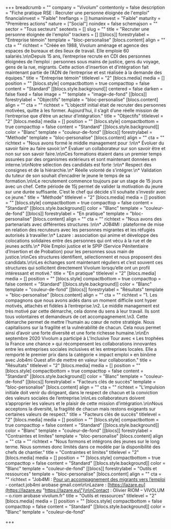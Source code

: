 +++
breadcrumb = ""
company = "Vivolum"
contentonly = false
description = "Fiche pratique RSE : Recruter une personne éloignée de l'emploi"
financialinvest = "Faible"
hreflangs = []
humaninvest = "Faible"
maturity = "Premières actions"
nature = ["Social"]
noindex = false
schemajson = ""
sector = "Tous secteurs"
seotexts = []
slug = ""
title = "Recruter une personne éloignée de l'emploi"
trackers = []
[[blocs]]
forestrylabel = "Entreprise témoin"
template = "bloc-personalise"
[blocs.content]
align = ""
cta = ""
richtext = "Créée en 1988, Vivolum aménage et agence des espaces de bureaux et des lieux de travail. Elle emploie 60 salariés.\n\nDepuis 15 ans, l’entreprise recrute en CDI des personnes éloignées de l’emploi : personnes sous mains de justice, gens du voyage, gens de la rue, migrants. Cette action d’insertion et d’intégration fait maintenant partie de l’ADN de l’entreprise et est réalisée à la demande des équipes."
title = "Entreprise témoin"
titlelevel = "2"
[blocs.media]
media = []
position = ""
[blocs.style]
compactbottom = true
compacttop = false
content = "Standard"
[[blocs.style.background]]
centered = false
darken = false
fixed = false
image = ""
template = "image-de-fond"
[[blocs]]
forestrylabel = "Objectifs"
template = "bloc-personalise"
[blocs.content]
align = ""
cta = ""
richtext = "L’objectif initial était de recruter des personnes motivées, quitte à les former. Aujourd’hui, il s’agit d’une réelle mission de l’entreprise que d’être un acteur d’intégration."
title = "Objectifs"
titlelevel = "2"
[blocs.media]
media = []
position = ""
[blocs.style]
compactbottom = true
compacttop = false
content = "Standard"
[[blocs.style.background]]
color = "Blanc"
template = "couleur-de-fond"
[[blocs]]
forestrylabel = "Méthode"
template = "bloc-personalise"
[blocs.content]
align = ""
cta = ""
richtext = "Nous avons formé le middle management pour :\n\n* Évoluer du savoir faire au faire savoir.\n* Évaluer un collaborateur sur son savoir être et non sur son savoir faire.\n\nCes formations étaient dans un premier temps assurées par des organismes extérieurs et sont maintenant données en interne.\n\nNotre sélection des candidats est forte :\n\n* Respect des consignes et de la hiérarchie.\n* Réelle volonté de s’intégrer.\n* Validation du tuteur de son souhait d’encadrer le jeune le temps de sa formation.\n\nLe recrutement commence toujours par un stage de 15 jours avec un chef. Cette période de 15j permet de valider la motivation du jeune sur une durée suffisante. C’est le chef qui décide s’il souhaite s’investir avec ce jeune."
title = "Méthode"
titlelevel = "2"
[blocs.media]
media = []
position = ""
[blocs.style]
compactbottom = true
compacttop = false
content = "Standard"
[[blocs.style.background]]
color = "Blanc"
template = "couleur-de-fond"
[[blocs]]
forestrylabel = "En pratique"
template = "bloc-personalise"
[blocs.content]
align = ""
cta = ""
richtext = "Nous avons des partenariats avec différentes structures :\n\n* JOB4MI : plateforme de mise en relation des recruteurs avec les personnes migrantes et les réfugiés autorisés à travailler.\n* Lazare : association qui anime et développe des colocations solidaires entre des personnes qui ont vécu à la rue et de jeunes actifs.\n* Pôle Emploi justice et le SPIP (Service Pénitentiaire d’Insertion et de Probation) pour les personnes sous main de justice.\n\nCes structures identifient, sélectionnent et nous proposent des candidats.\n\nLes échanges sont maintenant réguliers et c’est souvent ces structures qui sollicitent directement Vivolum lorsqu’elle ont un profil intéressant et motivé."
title = "En pratique"
titlelevel = "2"
[blocs.media]
media = []
position = ""
[blocs.style]
compactbottom = true
compacttop = false
content = "Standard"
[[blocs.style.background]]
color = "Blanc"
template = "couleur-de-fond"
[[blocs]]
forestrylabel = "Résultats"
template = "bloc-personalise"
[blocs.content]
align = ""
cta = ""
richtext = "1. Les compagnons que nous avons aidés dans un moment difficile sont hyper motivés, attachés et fidèles à l’entreprise.\n2. Le middle management est très motivé par cette démarche, cela donne du sens à leur travail. Ils sont tous volontaires et demandeurs de cet accompagnement.\n3. Cette démarche permet de mettre l’humain au cœur de notre stratégie. Nous capitalisons sur la fragilité et la vulnérabilité de chacun. Cela nous permet ainsi d’avoir une forte diversité et une forte richesse humaine.\n\nEn septembre 2020 Vivolum a participé à L'Inclusive Tour avec « Les trophées la France une chance » qui récompensent les collaborations innovantes entre les entreprises sociales inclusives et les entreprises locales. Elle a remporté le premier prix dans la catégorie « impact emploi » en binôme avec Job4mi Ouest afin de mettre en valeur leur collaboration."
title = "Résultats"
titlelevel = "2"
[blocs.media]
media = []
position = ""
[blocs.style]
compactbottom = true
compacttop = false
content = "Standard"
[[blocs.style.background]]
color = "Blanc"
template = "couleur-de-fond"
[[blocs]]
forestrylabel = "Facteurs clés de succès"
template = "bloc-personalise"
[blocs.content]
align = ""
cta = ""
richtext = "L’impulsion initiale doit venir du dirigeant, dans le respect de chacun et la conviction des valeurs sociales de l’entreprise.\n\nLes collaborateurs doivent s’approprier les valeurs et le plaisir de cette mission d’intégration.\n\nNous acceptons la diversité, la fragilité de chacun mais restons exigeants sur certaines valeurs de respect."
title = "Facteurs clés de succès"
titlelevel = "2"
[blocs.media]
media = []
position = ""
[blocs.style]
compactbottom = true
compacttop = false
content = "Standard"
[[blocs.style.background]]
color = "Blanc"
template = "couleur-de-fond"
[[blocs]]
forestrylabel = "Contraintes et limites"
template = "bloc-personalise"
[blocs.content]
align = ""
cta = ""
richtext = "Nous formons et intégrons des jeunes sur le long terme. Nous sommes donc limités dans ce modèle par la disponibilité des chefs de chantier."
title = "Contraintes et limites"
titlelevel = "2"
[blocs.media]
media = []
position = ""
[blocs.style]
compactbottom = true
compacttop = false
content = "Standard"
[[blocs.style.background]]
color = "Blanc"
template = "couleur-de-fond"
[[blocs]]
forestrylabel = "Outils et ressources"
template = "bloc-personalise"
[blocs.content]
align = ""
cta = ""
richtext = "Job4MI : [Pour un accompagnement des migrants vers l’emploi](http://job4miouest.fr/) - contact.job4mi arobase gmail.com\n\nLazare : [https://lazare.eu](https://lazare.eu \"https://lazare.eu\")\n\nContact : Olivier RIOM – VIVOLUM – o.riom arobase vivolum.fr"
title = "Outils et ressources"
titlelevel = "2"
[blocs.media]
media = []
position = ""
[blocs.style]
compactbottom = false
compacttop = false
content = "Standard"
[[blocs.style.background]]
color = "Blanc"
template = "couleur-de-fond"

+++
